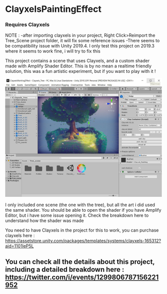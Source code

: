 # ClayxelsPaintingEffect

### Requires Clayxels 

NOTE : -after importing clayxels in your project, Right Click>Reimport the Tree_Scene project folder, it will fix some reference issues
-There seems to be compatibility issue with Unity 2019.4.  I only test this project on 2019.3 where it seems to work fine, i will try to fix this 


This project contains a scene that uses Clayxels, and a custom shader made with Amplify Shader Editor. This is by no mean a realtime friendly solution, this was a fun artistic experiment, but if you want to play with it !

![tree](./readme_Assets/001.jpg)

I only included one scene (the one with the tree), but all the art i did used the same shader. You should be able to open the shader if you have Amplify Editor, but i have some issue opening it. Check the breakdown here to understand how the shader was made 

You need to have Clayxels in the project for this to work, you can purchase clayxels here :  https://assetstore.unity.com/packages/templates/systems/clayxels-165312?aid=1101leP5L

## You can check all the details about this project, including a detailed breakdown here : https://twitter.com/i/events/1299806787156221952

